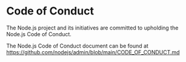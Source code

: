 # Code of Conduct

The Node.js project and its initiatives are committed to upholding the Node.js Code of Conduct.

The Node.js Code of Conduct document can be found at
https://github.com/nodejs/admin/blob/main/CODE_OF_CONDUCT.md
